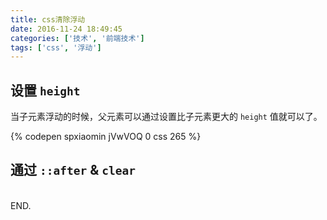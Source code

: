```yaml
---
title: css清除浮动
date: 2016-11-24 18:49:45
categories: ['技术', '前端技术']
tags: ['css', '浮动']
---
```


## 设置 `height`

当子元素浮动的时候，父元素可以通过设置比子元素更大的 `height` 值就可以了。

{% codepen spxiaomin jVwVOQ 0 css 265 %}

## 通过 `::after` & `clear`



<br>
END.

